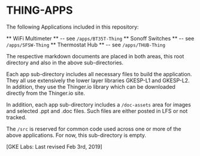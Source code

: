 # THING-APPS

The following Applications included in this repository:

** WiFi Multimeter ** -- see `/apps/BT35T-Thing`
** Sonoff Switches ** -- see `/apps/SFSW-Thing`
** Thermostat Hub ** -- see `/apps/THUB-Thing`

The respective markdown documents are placed in both areas, this root directory and also in the above sub-directories.

Each app sub-directory includes all necessary files to build the application. They all use extensively the lower layer libraries GKESP-L1 and GKESP-L2. In addition, they use the Thinger.io library which can be downloaded directly from the Thinger.io site.

In addition, each app sub-directory includes a `/doc-assets` area for images and selected .ppt and .doc files. Such files are either posted in LFS or not tracked.
  
The `/src` is reserved for common code used across one or more of the above applications. For now, this sub-directory is empty.

[GKE Labs: Last revised Feb 3rd, 2019]



